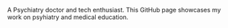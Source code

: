 A Psychiatry doctor and tech enthusiast.
This GitHub page showcases my work on psyhiatry and medical education.
